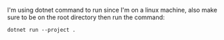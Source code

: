 I'm using dotnet command to run since I'm on a linux machine, also make sure to be on the root directory then run the
command:

`dotnet run --project .`

